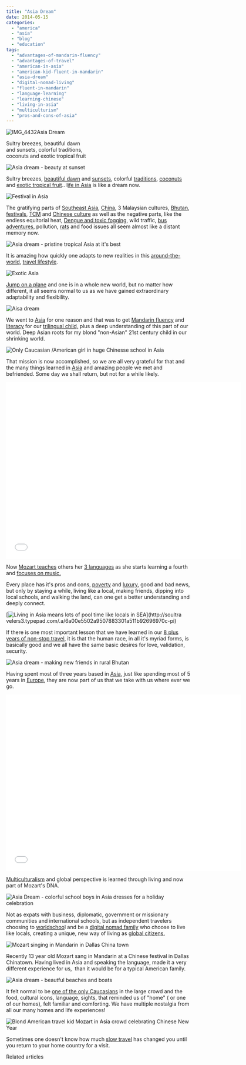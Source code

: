 ```yaml
---
title: "Asia Dream"
date: 2014-05-15
categories: 
  - "america"
  - "asia"
  - "blog"
  - "education"
tags: 
  - "advantages-of-mandarin-fluency"
  - "advantages-of-travel"
  - "american-in-asia"
  - "american-kid-fluent-in-mandarin"
  - "asia-dream"
  - "digital-nomad-living"
  - "fluent-in-mandarin"
  - "language-learning"
  - "learning-chinese"
  - "living-in-asia"
  - "multiculturism"
  - "pros-and-cons-of-asia"
---
```


![IMG_4432](https://pub-ac94b3f306b24c0dba4238943c97f2e1.r2.dev/6a00e5502a9507883301a5117ec63f970c.jpg)Asia Dream  
  
Sultry breezes, beautiful dawn  
and sunsets, colorful traditions,  
coconuts and exotic tropical fruit

<!--more-->  
![Asia dream - beauty at sunset](https://pub-ac94b3f306b24c0dba4238943c97f2e1.r2.dev/6a00e5502a9507883301a73dc4531f970d.png)  
  
Sultry breezes, [beautiful dawn](https://pub-ac94b3f306b24c0dba4238943c97f2e1.r2.dev/2012/09/beautiful-dawn-photo-and-inspiring-quote.html "beautiful dawn") and [sunsets](https://pub-ac94b3f306b24c0dba4238943c97f2e1.r2.dev/2012/10/sweet-sunset.html "beautiful sunsets and inspiring quotes"), colorful [traditions](https://pub-ac94b3f306b24c0dba4238943c97f2e1.r2.dev/2013/02/chinese-new-year-in-asia.html "chinese new year in Asia"), [coconuts](https://pub-ac94b3f306b24c0dba4238943c97f2e1.r2.dev/2012/08/-superfood-healthy-coconut-tropical-nourishing-tradition-in-asia.html "coconuts ") and [exotic tropical fruit](https://pub-ac94b3f306b24c0dba4238943c97f2e1.r2.dev/2012/10/colorful-exotic-fruit-in-tropical-asia.html "exotic tropical fruit").. l[ife in Asia](https://pub-ac94b3f306b24c0dba4238943c97f2e1.r2.dev/2012/05/living-in-asia.html "life in Asia") is like a dream now.  
  
![Festival in Asia](https://pub-ac94b3f306b24c0dba4238943c97f2e1.r2.dev/6a00e5502a9507883301a511b9103b970c.png)  
  
  
The gratifying parts of [Southeast Asia](https://pub-ac94b3f306b24c0dba4238943c97f2e1.r2.dev/2012/09/stunning-kek-lok-si-largest-buddhist-temple-in-se-asia.html "southeast Asia temple"), [China](https://pub-ac94b3f306b24c0dba4238943c97f2e1.r2.dev/2013/02/china-travel-20-interviews-soultravelers3-part-1.html "China travel"), 3 Malaysian cultures, [Bhutan](https://pub-ac94b3f306b24c0dba4238943c97f2e1.r2.dev/2011/05/family-vacation-in-bhutan.html "Bhutan travel"), [festivals](https://pub-ac94b3f306b24c0dba4238943c97f2e1.r2.dev/2013/02/worlds-best-festival-.html "best festival in Asia"), [TCM](https://pub-ac94b3f306b24c0dba4238943c97f2e1.r2.dev/2013/04/traditional-chinese-medicine-travel-in-china.html "TCM travel in China") and [Chinese culture](https://pub-ac94b3f306b24c0dba4238943c97f2e1.r2.dev/2012/06/chines.html "chinese culture ") as well as the negative parts, like the endless equitorial heat, [Dengue and toxic fogging](https://pub-ac94b3f306b24c0dba4238943c97f2e1.r2.dev/2013/03/dengue-and-fogging-in-southeast-asia.html "dengue and toxic fogging in Asia"), wild traffic, [bus adventures](https://pub-ac94b3f306b24c0dba4238943c97f2e1.r2.dev/2012/10/getting-around-penang-by-bus.html "getting around Penang by bus"), pollution, [rats](https://pub-ac94b3f306b24c0dba4238943c97f2e1.r2.dev/2012/07/big-rats-in-asia.html "rats") and food issues all seem almost like a distant memory now.  
  
![Asia dream - pristine tropical Asia at it's best](https://pub-ac94b3f306b24c0dba4238943c97f2e1.r2.dev/6a00e5502a9507883301a73dc45384970d.png)  
  
  
It is amazing how quickly one adapts to new realities in this [around-the-world](https://pub-ac94b3f306b24c0dba4238943c97f2e1.r2.dev/2012/12/around-the-world-family-travel.html "around the world travel"), [travel lifestyle](https://pub-ac94b3f306b24c0dba4238943c97f2e1.r2.dev/2011/02/kids-friends-travel-on-the-ultimate-family-adventure.html "ultimate travel lifestyle").  
  
![Exotic Asia](https://pub-ac94b3f306b24c0dba4238943c97f2e1.r2.dev/6a00e5502a9507883301a511b91076970c.png)  
  
  
  
[Jump on a plane](https://pub-ac94b3f306b24c0dba4238943c97f2e1.r2.dev/2011/08/leaving-on-a-jet-plane-just-like-the-song-we-are-leaving-on-a-jet-plane-but-we.html "leaving on a jet plane") and one is in a whole new world, but no matter how different, it all seems normal to us as we have gained extraordinary adaptability and flexibility.  
  
  
![Aisa dream](https://pub-ac94b3f306b24c0dba4238943c97f2e1.r2.dev/6a00e5502a9507883301a73dc453da970d.png)  
  
  
  
We went to [Asia](https://pub-ac94b3f306b24c0dba4238943c97f2e1.r2.dev/asia/ "Asia travel tips") for one reason and that was to get [Mandarin fluency](https://pub-ac94b3f306b24c0dba4238943c97f2e1.r2.dev/2013/06/fluent-mandarin.html "Fluent in Mandarin") and [literacy](https://pub-ac94b3f306b24c0dba4238943c97f2e1.r2.dev/2013/06/fluent-mandarin.html "reading in 3 languages") for our [trilingual child,](https://pub-ac94b3f306b24c0dba4238943c97f2e1.r2.dev/2013/04/growing-up-bilingual-or-trilingual.html "trilingual child mozart - expert speaker, singer, traveler") plus a deep understanding of this part of our world. Deep Asian roots for my blond "non-Asian" 21st century child in our shrinking world.  
  
![Only Caucasian /American girl in huge Chinesse school in Asia](https://pub-ac94b3f306b24c0dba4238943c97f2e1.r2.dev/6a00e5502a9507883301a73dc45418970d.png)  
  
  
That mission is now accomplished, so we are all very grateful for that and the many things learned in [Asia](https://pub-ac94b3f306b24c0dba4238943c97f2e1.r2.dev/asia/ "Asia travel tips") and amazing people we met and befriended. Some day we shall return, but not for a while likely.  
  

<iframe allowfullscreen src="//www.youtube.com/embed/OOUsbPWb7eM?rel=0" frameborder="0" height="480" width="640"></iframe>

  
  
Now [Mozart teaches](https://pub-ac94b3f306b24c0dba4238943c97f2e1.r2.dev/2013/09/best-classes-or-tutor-for-spanish-english-or-mandarin-in-penang.html "best language tutor for Mandarin or Spanish") others her [3 languages](https://pub-ac94b3f306b24c0dba4238943c97f2e1.r2.dev/2013/01/raising-a-bilingual-child-or-trilingual.html "raising a bilingual or trilingual") as she starts learning a fourth and [focuses on music.](https://pub-ac94b3f306b24c0dba4238943c97f2e1.r2.dev/2014/03/13-year-old-mozart-sings-time-after-time.html "Mozart sings")  
  
Every place has it's pros and cons, [poverty](https://pub-ac94b3f306b24c0dba4238943c97f2e1.r2.dev/2012/09/poverty-in-asia.html "poverty in Asia") and [luxury](https://pub-ac94b3f306b24c0dba4238943c97f2e1.r2.dev/2013/06/shanghai-louis-vuitton-chinese-luxury-shopping.html "Luxury in China"), good and bad news, but only by staying a while, living like a local, making friends, dipping into local schools, and walking the land, can one get a better understanding and deeply connect.  
  
[![Living in Asia means lots of pool time like locals in SEA](https://pub-ac94b3f306b24c0dba4238943c97f2e1.r2.dev/6a00e5502a9507883301a511b92696970c.png "Living in Asia means lots of pool time like locals in SEA")](http://soultra
velers3.typepad.com/.a/6a00e5502a9507883301a511b92696970c-pi)  
  
  
If there is one most important lesson that we have learned in our [8 plus years of non-stop travel](https://pub-ac94b3f306b24c0dba4238943c97f2e1.r2.dev/2013/03/being-different-its-a-good-thing.html "Mozart - kid who traveled world for 8 years"), it is that the human race, in all it's myriad forms, is basically good and we all have the same basic desires for love, validation, security.  
  
![Asia dream - making new friends in rural  Bhutan](https://pub-ac94b3f306b24c0dba4238943c97f2e1.r2.dev/6a00e5502a9507883301a73dc4699a970d.png)  
  
  
Having spent most of three years based in [Asia](https://pub-ac94b3f306b24c0dba4238943c97f2e1.r2.dev/2012/07/learning-mandarin-in-asia-the-economist-and-wall-street-journal-discuss-.html "living in Asia to learn Mandarin"), just like spending most of 5 years in [Europe](https://pub-ac94b3f306b24c0dba4238943c97f2e1.r2.dev/2012/02/5-best-european-family-vacations.html "5 best European vacations"), they are now part of us that we take with us where ever we go.  
  

<iframe allowfullscreen src="//www.youtube.com/embed/32bVaNasZyU?rel=0" frameborder="0" height="480" width="640"></iframe>

  
  
  
[Multiculturalism](https://pub-ac94b3f306b24c0dba4238943c97f2e1.r2.dev/2011/06/how-to-raise-a-bilingual-or-multi-lingual-child.html "how to raise multicultural and multilingual kids") and global perspective is learned through living and now part of Mozart's DNA.  
  
![Asia Dream - colorful school boys in Asia dresses for a holiday celebration](https://pub-ac94b3f306b24c0dba4238943c97f2e1.r2.dev/6a00e5502a9507883301a3fd097ff2970b.png)  
  
  
Not as expats with business, diplomatic, government or missionary communities and international schools, but as independent travelers choosing to [worldschoo](https://pub-ac94b3f306b24c0dba4238943c97f2e1.r2.dev/2013/01/world-school-education-at-its-best-.html "world school - best education")l and be a [digital nomad family](https://pub-ac94b3f306b24c0dba4238943c97f2e1.r2.dev/2009/04/how-to-travel-the-world-as-a-digital-nomad-family.html "digital nomad family world travel") who choose to live like locals, creating a unique, new way of living as [global citizens.](https://pub-ac94b3f306b24c0dba4238943c97f2e1.r2.dev/2011/07/how-to-and-why-raise-a-global-kid.html "why to raise global kids")   
  
![Mozart singing in Mandarin in Dallas China town](https://pub-ac94b3f306b24c0dba4238943c97f2e1.r2.dev/6a00e5502a9507883301a3fd098022970b.png)  
  
  
Recently 13 year old Mozart sang in Mandarin at a Chinese festival in Dallas Chinatown. Having lived in Asia and speaking the language, made it a very different experience for us,  than it would be for a typical American family.  
  
![Asia dream - beautful beaches and boats](https://pub-ac94b3f306b24c0dba4238943c97f2e1.r2.dev/6a00e5502a9507883301a3fd098903970b.png)  
  
  
It felt normal to be [one of the only Caucasians](https://pub-ac94b3f306b24c0dba4238943c97f2e1.r2.dev/2013/03/being-different-its-a-good-thing.html "being different") in the large crowd and the food, cultural icons, language, sights, that reminded us of "home" ( or one of our homes), felt familiar and comforting. We have multiple nostalgia from all our many homes and life experiences!  
  
  
![Blond American travel kid Mozart in Asia crowd celebrating Chinese New Year](https://pub-ac94b3f306b24c0dba4238943c97f2e1.r2.dev/6a00e5502a9507883301a73dc47cd2970d.png)  
  
  
Sometimes one doesn't know how much [slow travel](https://pub-ac94b3f306b24c0dba4238943c97f2e1.r2.dev/2011/11/slow-travel.html "slow travel") has changed you until you return to your home country for a visit.  
  

Related articles

